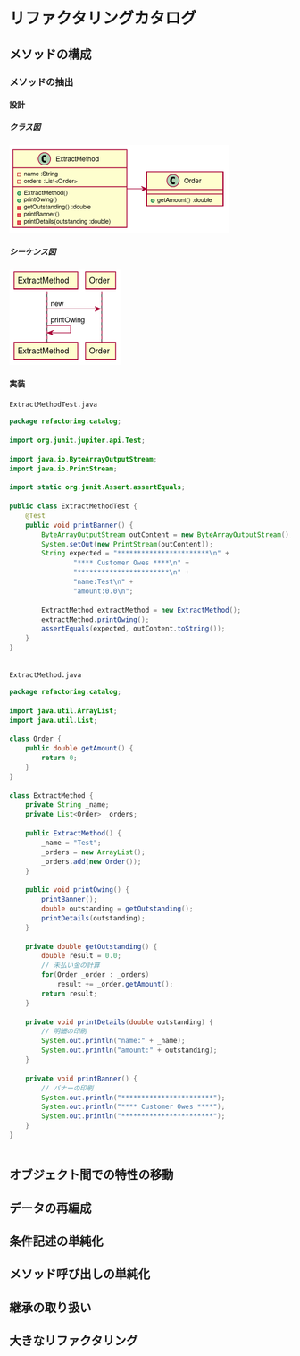   
  
# リファクタリングカタログ
  
  
## メソッドの構成
  
### メソッドの抽出
  
#### 設計
  
##### クラス図
  

![](./assets/refactoring_catalog/30c0abba45d31db5980c104fd57a660d0.png?0.17928808768056514)  
##### シーケンス図
  

![](./assets/refactoring_catalog/30c0abba45d31db5980c104fd57a660d1.png?0.25978914527823327)  
#### 実装
  
`ExtractMethodTest.java`
```java
package refactoring.catalog;
  
import org.junit.jupiter.api.Test;
  
import java.io.ByteArrayOutputStream;
import java.io.PrintStream;
  
import static org.junit.Assert.assertEquals;
  
public class ExtractMethodTest {
    @Test
    public void printBanner() {
        ByteArrayOutputStream outContent = new ByteArrayOutputStream();
        System.setOut(new PrintStream(outContent));
        String expected = "***********************\n" +
                "**** Customer Owes ****\n" +
                "***********************\n" +
                "name:Test\n" +
                "amount:0.0\n";
  
        ExtractMethod extractMethod = new ExtractMethod();
        extractMethod.printOwing();
        assertEquals(expected, outContent.toString());
    }
}
  
```  
`ExtractMethod.java`
```java
package refactoring.catalog;
  
import java.util.ArrayList;
import java.util.List;
  
class Order {
    public double getAmount() {
        return 0;
    }
}
  
class ExtractMethod {
    private String _name;
    private List<Order> _orders;
  
    public ExtractMethod() {
        _name = "Test";
        _orders = new ArrayList();
        _orders.add(new Order());
    }
  
    public void printOwing() {
        printBanner();
        double outstanding = getOutstanding();
        printDetails(outstanding);
    }
  
    private double getOutstanding() {
        double result = 0.0;
        // 未払い金の計算
        for(Order _order : _orders)
            result += _order.getAmount();
        return result;
    }
  
    private void printDetails(double outstanding) {
        // 明細の印刷
        System.out.println("name:" + _name);
        System.out.println("amount:" + outstanding);
    }
  
    private void printBanner() {
        // バナーの印刷
        System.out.println("***********************");
        System.out.println("**** Customer Owes ****");
        System.out.println("***********************");
    }
}
  
```  
  
## オブジェクト間での特性の移動
  
## データの再編成
  
## 条件記述の単純化
  
## メソッド呼び出しの単純化
  
## 継承の取り扱い
  
## 大きなリファクタリング
  
  